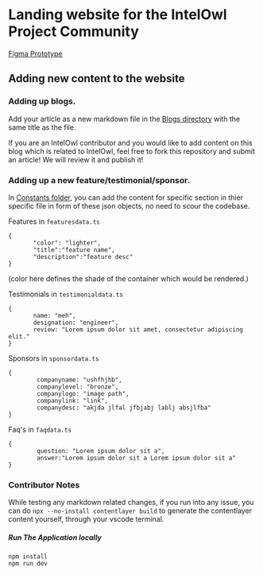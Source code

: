 # **Landing website for the IntelOwl Project Community**

[Figma Prototype](https://www.figma.com/proto/1WoQUNP99W1Ou3xMelv9AT/IntelOwl-website?type=design&nod%5B%E2%80%A6%5D81%2C0.04=&scaling=scale-down&starting-point-node-id=258%3A5174&node-id=258-3631&show-proto-sidebar=1)

## Adding new content to the website

### **Adding up blogs.**
Add your article as a new markdown file in the [Blogs directory](https://github.com/intelowlproject/intelowlproject.github.io/tree/develop/Blogs) with the same title as the file.

If you are an IntelOwl contributor and you would like to add content on this blog which is related to IntelOwl, feel free to fork this repository and submit an article! We will review it and publish it! 

### **Adding up a new feature/testimonial/sponsor.**

In [Constants folder](https://github.com/intelowlproject/intelowlproject.github.io/tree/develop/constants), you can add the content for specific section in thier specific file in form of these json objects, no need to scour the codebase.

Features in `featuresdata.ts`
 ```(json)
{
        "color": "lighter",
        "title":"feature name",
        "description":"feature desc"
}
```
(color here defines the shade of the container which would be rendered.)

Testimonials in `testimonialdata.ts`
 ```(json)
{
        name: "meh",
        designation: "engineer",
        review: "Lorem ipsum dolor sit amet, consectetur adipiscing elit."  
}
```
Sponsors in `sponsordata.ts`
```
{
        companyname: "ushfhjhb",
        companylevel: "bronze",
        companylogo: "image path",
        companylink: "link",
        companydesc: "akjda jlfal jfbjabj lablj absjlfba"
}
```


Faq's in `faqdata.ts`
```
{
        question: "Lorem ipsum dolor sit a",
        answer:"Lorem ipsum dolor sit a Lorem ipsum dolor sit a"
}
```

### **Contributor Notes**
While testing any markdown related changes, if you run into any issue, you can do `npx --no-install contentlayer build` to generate the contentlayer content yourself, through your vscode terminal.

##### Run The Application locally
```commandline
npm install
npm run dev
```


